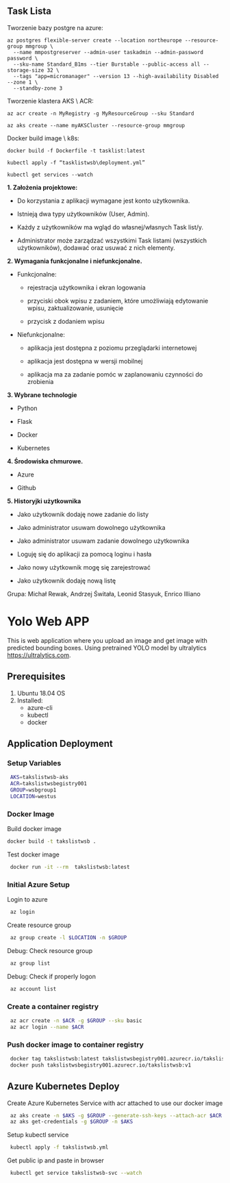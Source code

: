 

## Task Lista

Tworzenie bazy postgre na azure:
```
az postgres flexible-server create --location northeurope --resource-group mmgroup \
  --name mmpostgreserver --admin-user taskadmin --admin-password password \
  --sku-name Standard_B1ms --tier Burstable --public-access all --storage-size 32 \
  --tags "app=micromanager" --version 13 --high-availability Disabled --zone 1 \
  --standby-zone 3
  ```
  
 Tworzenie klastera AKS \ ACR:
 ```
 az acr create -n MyRegistry -g MyResourceGroup --sku Standard
 
 az aks create --name myAKSCluster --resource-group mmgroup

 ```
 Docker build image \ k8s:
 
 ```
 docker build -f Dockerfile -t tasklist:latest

 kubectl apply -f “tasklistwsb\deployment.yml”
 
 kubectl get services --watch

 ```
 

**1. Założenia projektowe:**

- Do korzystania z aplikacji wymagane jest konto użytkownika.

- Istnieją dwa typy użytkowników (User, Admin).

- Każdy z użytkowników ma wgląd do własnej/własnych Task list/y.

- Administrator może zarządzać wszystkimi Task listami (wszystkich użytkowników), dodawać oraz usuwać z nich elementy.

  

**2. Wymagania funkcjonalne i niefunkcjonalne.**

- Funkcjonalne:

  - rejestracja użytkownika i ekran logowania

  - przyciski obok wpisu z zadaniem, które umożliwiają edytowanie wpisu, zaktualizowanie, usunięcie

  - przycisk z dodaniem wpisu

- Niefunkcjonalne:

  - aplikacja jest dostępna z poziomu przeglądarki internetowej

  - aplikacja jest dostępna w wersji mobilnej

  - aplikacja ma za zadanie pomóc w zaplanowaniu czynności do zrobienia

  

**3. Wybrane technologie**

- Python

- Flask

- Docker

- Kubernetes

  

**4. Środowiska chmurowe.**

- Azure

- Github

  

**5. Historyjki użytkownika**

- Jako użytkownik dodaję nowe zadanie do listy

- Jako administrator usuwam dowolnego użytkownika

- Jako administrator usuwam zadanie dowolnego użytkownika

- Loguję się do aplikacji za pomocą loginu i hasła

- Jako nowy użytkownik mogę się zarejestrować

- Jako użytkownik dodaję nową listę

  

Grupa: Michał Rewak, Andrzej Świtała, Leonid Stasyuk, Enrico Illiano


# Yolo Web APP
This is web application where you upload an image and get image with predicted bounding boxes. 
Using pretrained YOLO model by ultralytics https://ultralytics.com.

## Prerequisites
1. Ubuntu 18.04 OS
2. Installed:
   - azure-cli
   - kubectl
   - docker
## Application Deployment
### Setup Variables
   ```bash
    AKS=takslistwsb-aks
    ACR=takslistwsbegistry001
    GROUP=wsbgroup1
    LOCATION=westus
   ```
### Docker Image
Build docker image
   ```bash
   docker build -t takslistwsb .
   ```
Test docker image
   ```bash
    docker run -it --rm  takslistwsb:latest
   ```
### Initial Azure Setup
Login to azure
   ```bash
    az login
   ```
Create resource group
   ```bash
    az group create -l $LOCATION -n $GROUP
   ```
Debug: Check resource group
   ```bash
    az group list
   ```
Debug: Check if properly logon
   ```bash
    az account list    
   ```
### Create a container registry
   ```bash
    az acr create -n $ACR -g $GROUP --sku basic
    az acr login --name $ACR
   ```
### Push docker image to container registry
   ```bash
    docker tag takslistwsb:latest takslistwsbegistry001.azurecr.io/takslistwsb:v1
    docker push takslistwsbegistry001.azurecr.io/takslistwsb:v1
   ```
## Azure Kubernetes Deploy
Create Azure Kubernetes Service with acr attached to use our docker image
   ```bash
    az aks create -n $AKS -g $GROUP --generate-ssh-keys --attach-acr $ACR
    az aks get-credentials -g $GROUP -n $AKS
   ```
Setup kubectl service
   ```bash
    kubectl apply -f takslistwsb.yml
   ```
Get public ip and paste in browser
   ```bash
    kubectl get service takslistwsb-svc --watch
   ```







